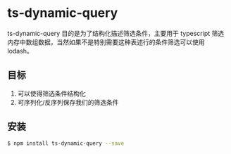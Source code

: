 # ts-dynamic-query

ts-dynamic-query 目的是为了结构化描述筛选条件，主要用于 typescript 筛选内存中数组数据，当然如果不是特别需要这种表述行的条件筛选可以使用 lodash。

## 目标
1. 可以使得筛选条件结构化
2. 可序列化/反序列保存我们的筛选条件

## 安装
```bash
$ npm install ts-dynamic-query --save
```